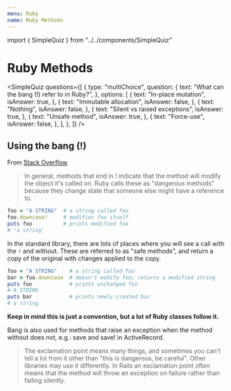 ```yaml
---
menu: Ruby
name: Ruby Methods
---
```


import { SimpleQuiz } from "../../components/SimpleQuiz"

# Ruby Methods

<SimpleQuiz
  questions={[
    {
      type: "multiChoice",
      question: {
        text: "What can the bang (!) refer to in Ruby?",
      },
      options: [
        {
          text: "In-place mutation",
          isAnswer: true,
        },
        {
          text: "Immutable allocation",
          isAnswer: false,
        },
        {
          text: "Nothing",
          isAnswer: false,
        },
        {
          text: "Silent vs raised exceptions",
          isAnswer: true,
        },
        {
          text: "Unsafe method",
          isAnswer: true,
        },
        {
          text: "Force-use",
          isAnswer: false,
        },
      ],
    },
  ]}
/>

## Using the bang (!)

From [Stack Overflow](https://stackoverflow.com/a/612196)

> In general, methods that end in ! indicate that the method will modify the object it's called on. Ruby calls these as "dangerous methods" because they change state that someone else might have a reference to.

```ruby
foo = "A STRING"  # a string called foo
foo.downcase!     # modifies foo itself
puts foo          # prints modified foo
# 'a string'
```

In the standard library, there are lots of places where you will see a call with the `!` and without. These are referred to as "safe methods", and return a copy of the original with changes applied to the copy.

```ruby
foo = "A STRING"    # a string called foo
bar = foo.downcase  # doesn't modify foo; returns a modified string
puts foo            # prints unchanged foo
# A STRING
puts bar            # prints newly created bar
# a string
```

**Keep in mind this is just a convention, but a lot of Ruby classes follow it.**

Bang is also used for methods that raise an exception when the method without does not, e.g.: save and save! in ActiveRecord.

> The exclamation point means many things, and sometimes you can't tell a lot from it other than "this is dangerous, be careful". Other libraries may use it differently. In Rails an exclamation point often means that the method will throw an exception on failure rather than failing silently.